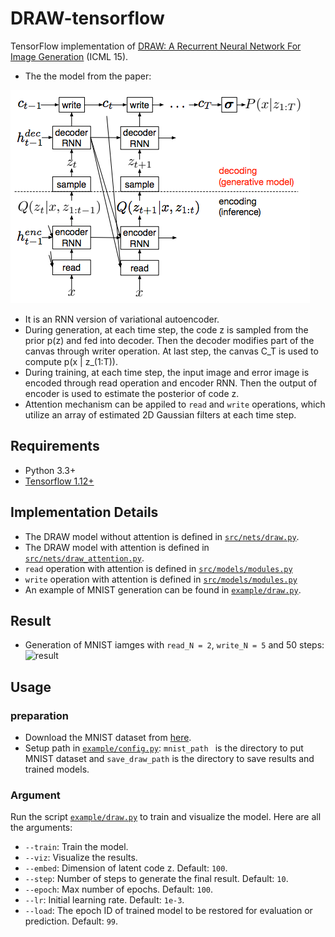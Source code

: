 # DRAW-tensorflow
TensorFlow implementation of [DRAW: A Recurrent Neural Network For Image Generation](https://arxiv.org/pdf/1502.04623.pdf) (ICML 15).
 - The the model from the paper:
 
 ![ram](figs/model.png)
 
 - It is an RNN version of variational autoencoder.
 - During generation, at each time step, the code z is sampled from the prior p(z) and fed into decoder. Then the decoder modifies part of the canvas through writer operation. At last step, the canvas C_T is used to compute p(x | z_(1:T)).
 - During training, at each time step, the input image and error image is encoded through read operation and encoder RNN. Then the output of encoder is used to estimate the posterior of code z.
 - Attention mechanism can be appiled to `read` and `write` operations, which utilize an array of estimated 2D Gaussian filters at each time step. 
 
## Requirements
- Python 3.3+
- [Tensorflow 1.12+](https://www.tensorflow.org/)

## Implementation Details
- The DRAW model without attention is defined in [`src/nets/draw.py`](src/nets/draw.py).
- The DRAW model with attention is defined in [`src/nets/draw_attention.py`](src/nets/draw_attention.py).
- `read` operation with attention is defined in [`src/models/modules.py`](https://github.com/conan7882/DRAW-recurrent-image-generation/blob/master/src/models/modules.py#L113)
- `write` operation with attention is defined in [`src/models/modules.py`](https://github.com/conan7882/DRAW-recurrent-image-generation/blob/master/src/models/modules.py#L137)
- An example of MNIST generation can be found in [`example/draw.py`](example/draw.py).

## Result
- Generation of MNIST iamges with `read_N = 2`, `write_N = 5` and 50 steps: 
 ![result](figs/draw_generation.gif)
 
## Usage

### preparation
- Download the MNIST dataset from [here](http://yann.lecun.com/exdb/mnist/).
- Setup path in [`example/config.py`](example/config.py): `mnist_path ` is the directory to put MNIST dataset and `save_draw_path` is the directory to save results and trained models.


### Argument
Run the script [`example/draw.py`](example/draw.py) to train and visualize the model. Here are all the arguments:

* `--train`: Train the model.
* `--viz`: Visualize the results.
* `--embed`: Dimension of latent code z. Default: `100`.
* `--step`: Number of steps to generate the final result. Default: `10`.
* `--epoch`: Max number of epochs. Default: `100`.
* `--lr`: Initial learning rate. Default: `1e-3`.
* `--load`: The epoch ID of trained model to be restored for evaluation or prediction. Default: `99`.


